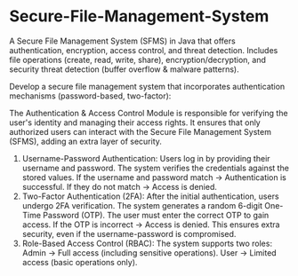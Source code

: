 # Secure-File-Management-System
A Secure File Management System (SFMS) in Java that offers authentication, encryption, access control, and threat detection.   Includes file operations (create, read, write, share), encryption/decryption, and security threat detection (buffer overflow &amp; malware patterns). 


Develop a secure file management system that incorporates authentication mechanisms (password-based, two-factor):

The Authentication & Access Control Module is responsible for verifying the user's identity and managing their access rights. It ensures that only authorized users can interact with the Secure File Management System (SFMS), adding an extra layer of security.
1. Username-Password Authentication:
   Users log in by providing their username and password.
   The system verifies the credentials against the stored values.
   If the username and password match → Authentication is successful.
   If they do not match → Access is denied.
2. Two-Factor Authentication (2FA):
   After the initial authentication, users undergo 2FA verification.
   The system generates a random 6-digit One-Time Password (OTP).
   The user must enter the correct OTP to gain access.
   If the OTP is incorrect → Access is denied.
   This ensures extra security, even if the username-password is compromised.
3. Role-Based Access Control (RBAC):
   The system supports two roles:
   Admin → Full access (including sensitive operations).
   User → Limited access (basic operations only).
